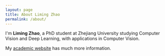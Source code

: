 ```yaml
---
layout: page
title: About Liming Zhao
permalink: /about/
---
```


I'm **Liming Zhao**, a PhD student at Zhejiang University studying Computer Vision and Deep Learning, with applications in Computer Vision. 

My [academic website](http://www.zhaoliming.net/) has much more information.
